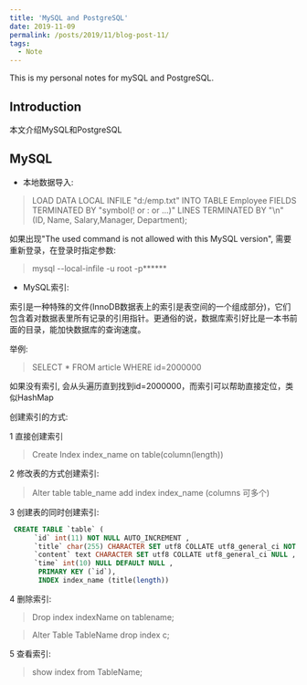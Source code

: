 ```yaml
---
title: 'MySQL and PostgreSQL'
date: 2019-11-09
permalink: /posts/2019/11/blog-post-11/
tags:
  - Note
---
```


This is my personal notes for mySQL and PostgreSQL.


Introduction
------
本文介绍MySQL和PostgreSQL


MySQL
------
* 本地数据导入:  

 > LOAD DATA LOCAL INFILE "d:/emp.txt" INTO TABLE Employee FIELDS TERMINATED BY "symbol(! or : or ...)" LINES TERMINATED BY "\n" (ID, Name, Salary,Manager, Department);

 如果出现"The used command is not allowed with this MySQL version", 需要重新登录，在登录时指定参数:
 > mysql --local-infile -u root -p******

* MySQL索引:

索引是一种特殊的文件(InnoDB数据表上的索引是表空间的一个组成部分)，它们包含着对数据表里所有记录的引用指针。更通俗的说，数据库索引好比是一本书前面的目录，能加快数据库的查询速度。

举例:  
> SELECT * FROM article WHERE id=2000000

如果没有索引, 会从头遍历直到找到id=2000000，而索引可以帮助直接定位，类似HashMap

创建索引的方式:  

1 直接创建索引  

> Create Index index_name on table(column(length))

2 修改表的方式创建索引:

> Alter table table_name add index index_name (columns 可多个)

3 创建表的同时创建索引:

```SQL
 CREATE TABLE `table` (
      `id` int(11) NOT NULL AUTO_INCREMENT ,
      `title` char(255) CHARACTER SET utf8 COLLATE utf8_general_ci NOT NULL ,
      `content` text CHARACTER SET utf8 COLLATE utf8_general_ci NULL ,
      `time` int(10) NULL DEFAULT NULL ,
       PRIMARY KEY (`id`),
       INDEX index_name (title(length))
```

4 删除索引:  

> Drop index indexName on tablename;   

> Alter Table TableName drop index c;

5 查看索引:

> show index from TableName;



 